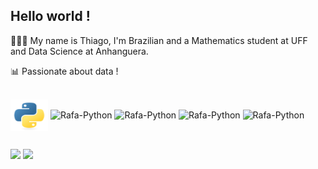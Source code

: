## Hello world !

👨🏽‍💻 My name is Thiago, I'm Brazilian and a Mathematics student at UFF and Data Science at Anhanguera.

📊 Passionate about data !

<div style="display: inline_block"><br>
  <img align="center" alt="Rafa-Python" height="50" width="60" src="https://raw.githubusercontent.com/devicons/devicon/master/icons/python/python-original.svg">
  <img align="center" alt="Rafa-Python" height="50" width="60" src="https://icongr.am/devicon/mysql-original-wordmark.svg?size=128&color=currentColor">
  <img align="center" alt="Rafa-Python" height="50" width="60" src="https://icongr.am/devicon/django-original.svg?size=128&color=currentColor">
  <img align="center" alt="Rafa-Python" height="50" width="60" src="https://devicon-website.vercel.app/api/pandas/original-wordmark.svg"></img>
  <img align="center" alt="Rafa-Python" height="50" width="60" src="https://devicon-website.vercel.app/api/numpy/original.svg"></img>
  


  

  


</div>
  
  ##
 
<div> 
  <a href="https://instagram.com/thiago.oliveirt" target="_blank"><img src="https://img.shields.io/badge/-Instagram-%23E4405F?style=for-the-badge&logo=instagram&logoColor=white" target="_blank"></a> 
  <a href="https://www.linkedin.com/in/thiago-oliveira-1ab77770/" target="_blank"><img src="https://img.shields.io/badge/-LinkedIn-%230077B5?style=for-the-badge&logo=linkedin&logoColor=white" target="_blank"></a> 
  
</div>
